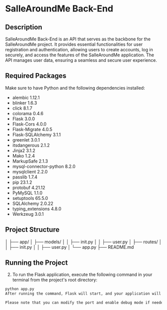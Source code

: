 # SalleAroundMe Back-End

## Description
SalleAroundMe Back-End is an API that serves as the backbone for the SalleAroundMe project. It provides essential functionalities for user registration and authentication, allowing users to create accounts, log in securely, and access the features of the SalleAroundMe application. The API manages user data, ensuring a seamless and secure user experience.

## Required Packages
Make sure to have Python and the following dependencies installed:

- alembic 1.12.1
- blinker 1.6.3
- click 8.1.7
- colorama 0.4.6
- Flask 3.0.0
- Flask-Cors 4.0.0
- Flask-Migrate 4.0.5
- Flask-SQLAlchemy 3.1.1
- greenlet 3.0.1
- itsdangerous 2.1.2
- Jinja2 3.1.2
- Mako 1.2.4
- MarkupSafe 2.1.3
- mysql-connector-python 8.2.0
- mysqlclient 2.2.0
- passlib 1.7.4
- pip 23.1.2
- protobuf 4.21.12
- PyMySQL 1.1.0
- setuptools 65.5.0
- SQLAlchemy 2.0.22
- typing_extensions 4.8.0
- Werkzeug 3.0.1

## Project Structure
│
├── app/
│ ├── models/
│ │ ├── init.py
│ │ ├── user.py
│ ├── routes/
│ │ ├── init.py
│ │ ├── user.py
│ └── app.py
├── README.md


## Running the Project

2. To run the Flask application, execute the following command in your terminal from the project's root directory:

```bash
python app.py
After running the command, Flask will start, and your application will be available at http://127.0.0.1:5000/ by default. You can access your Flask application in a web browser by entering that address in the URL bar.

Please note that you can modify the port and enable debug mode if needed, but avoid enabling debug mode in a production environment.

